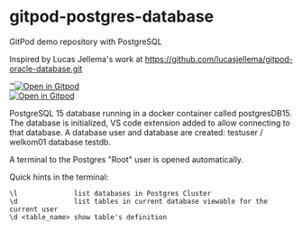 # gitpod-postgres-database

GitPod demo repository with PostgreSQL

Inspired by Lucas Jellema's work at https://github.com/lucasjellema/gitpod-oracle-database.git

[™️![Open in Gitpod](https://gitpod.io/button/open-in-gitpod.svg)](https://gitpod.io/?autostart=false&editor=code&workspaceClass=g1-large#https://github.com/44r555/gitpod-postgres15) <BR/>
[![Open in Gitpod](https://gitpod.io/button/open-in-gitpod.svg)](https://gitpod.io/#https://github.com/martijnpronkAMIS/gitpod-postgres-database)

PostgreSQL 15 database running in a docker container called postgresDB15.
The database is initialized, VS code extension added to allow connecting to that database. 
A database user and database are created: testuser / welkom01 database testdb.

A terminal to the Postgres "Root" user is opened automatically.

Quick hints in the terminal:
```
\l              list databases in Postgres Cluster
\d              list tables in current database viewable for the current user
\d <table_name> show table's definition

```

